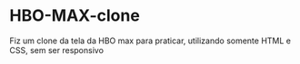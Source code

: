 # HBO-MAX-clone
Fiz um clone da tela da HBO max para praticar, utilizando somente HTML e CSS, sem ser responsivo
